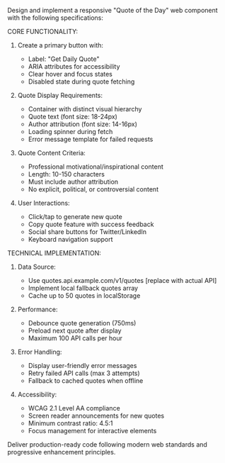 Design and implement a responsive "Quote of the Day" web component with the following specifications:

CORE FUNCTIONALITY:
1. Create a primary button with:
   - Label: "Get Daily Quote"
   - ARIA attributes for accessibility
   - Clear hover and focus states
   - Disabled state during quote fetching

2. Quote Display Requirements:
   - Container with distinct visual hierarchy
   - Quote text (font size: 18-24px)
   - Author attribution (font size: 14-16px)
   - Loading spinner during fetch
   - Error message template for failed requests

3. Quote Content Criteria:
   - Professional motivational/inspirational content
   - Length: 10-150 characters
   - Must include author attribution
   - No explicit, political, or controversial content

4. User Interactions:
   - Click/tap to generate new quote
   - Copy quote feature with success feedback
   - Social share buttons for Twitter/LinkedIn
   - Keyboard navigation support

TECHNICAL IMPLEMENTATION:
1. Data Source:
   - Use quotes.api.example.com/v1/quotes [replace with actual API]
   - Implement local fallback quotes array
   - Cache up to 50 quotes in localStorage

2. Performance:
   - Debounce quote generation (750ms)
   - Preload next quote after display
   - Maximum 100 API calls per hour

3. Error Handling:
   - Display user-friendly error messages
   - Retry failed API calls (max 3 attempts)
   - Fallback to cached quotes when offline

4. Accessibility:
   - WCAG 2.1 Level AA compliance
   - Screen reader announcements for new quotes
   - Minimum contrast ratio: 4.5:1
   - Focus management for interactive elements

Deliver production-ready code following modern web standards and progressive enhancement principles.